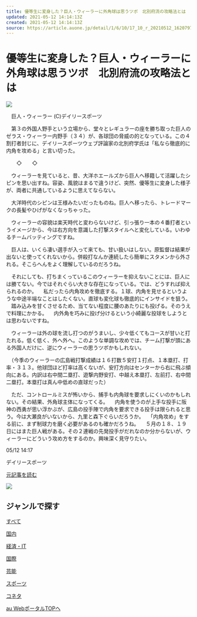 ```yaml
---
title: 優等生に変身した？巨人・ウィーラーに外角球は思うツボ　北別府流の攻略法とは
updated: 2021-05-12 14:14:13Z
created: 2021-05-12 14:14:13Z
source: https://article.auone.jp/detail/1/6/10/17_10_r_20210512_1620797342491949
---
```


# 優等生に変身した？巨人・ウィーラーに外角球は思うツボ　北別府流の攻略法とは

![](https://portal.st-img.jp/detail/22b7c5e592aba391c81676dc5c16eb6a_1620797342_1.jpg)

　巨人・ウィーラー (C)デイリースポーツ

　第３の外国人野手という立場から、堂々とレギュラーの座を勝ち取った巨人のゼラス・ウィーラー内野手（３４）が、各球団の脅威の的となっている。この４割打者封じに、デイリースポーツウェブ評論家の北別府学氏は「私なら徹底的に内角を攻める」と言い切った。

　　◇　　◇

　ウィーラーを見ていると、昔、大洋ホエールズから巨人へ移籍して活躍したシピンを思い出すね。容姿、風貌はまるで違うけど、突然、優等生に変身した様子が、両者に共通しているように思えてならない。

　大洋時代のシピンは王様みたいだったものね。巨人へ移ったら、トレードマークの長髪やひげがなくなっちゃった。

　ウィーラーの容貌は楽天時代と変わらないけど、引っ張り一本の４番打者というイメージから、今は右方向を意識した打撃スタイルへと変化している。いわゆるチームバッティングですね。

　巨人は、いくら凄い選手が入って来ても、甘い扱いはしない。原監督は結果が出ないと使ってくれないから。併殺打なんか連続したら簡単にスタメンから外される。そこらへんをよく理解しているのだろうね。

　それにしても、打ちまくっているこのウィーラーを抑えないことには、巨人には勝てない。今ではそれぐらい大きな存在になっている。では、どうすれば抑えられるのか。
　私だったら内角攻めを徹底する。１球、内角を見せるというような中途半端なことはしたくない。直球も変化球も徹底的にインサイドを狙う。
　踏み込みを甘くさせるため、当てない程度に腰のあたりにも投げる。そのうえで料理にかかる。
　内外角を巧みに投げ分けるという小綺麗な投球をしようとは思わないですね。

　ウィーラーは外の球を流し打つのがうまいし、少々低くてもコースが甘いと打たれる。低く低く、外へ外へ。このような単調な攻めでは、チーム打撃が頭にある外国人だけに、逆にウィーラーの思うツボかもしれない。

　（今季のウィーラーの広島戦打撃成績は１６打数５安打１打点、１本塁打、打率・３１３。他球団ほど打率は高くないが、安打方向はセンターから右に飛ぶ傾向にある。内訳は右中間二塁打、遊撃内野安打、中越え本塁打、左前打、右中間二塁打。本塁打は真ん中低めの直球だった）

　ただ、コントロールミスが怖いから、捕手も内角球を要求しにくいのかもしれない。その結果、外角球主体になってくる。
　内角を使うのが上手な投手に阪神の西勇が思い浮かぶが、広島の投手陣で内角を要求できる投手は限られると思う。今は大瀬良がいないから、九里と森下ぐらいだろうか。
　「内角攻め」をする前に、まず制球力を磨く必要があるのも確かだろうね。
　５月の１８、１９日にはまた巨人戦がある。その２連戦の先発投手がだれなのか分からないが、ウィーラーにどういう攻め方をするのか。興味深く見守りたい。

05/12 14:17

デイリースポーツ

 [元記事を読む](https://www.daily.co.jp/baseball/2021/05/12/0014319559.shtml)

 ![](https://portal.st-img.jp/cp/17/dai.png)

## ジャンルで探す

[すべて](https://article.auone.jp/flash)

[国内](https://article.auone.jp/genre/2)

[経済・IT](https://article.auone.jp/genre/3)

[国際](https://article.auone.jp/genre/4)

[芸能](https://article.auone.jp/genre/5)

[スポーツ](https://article.auone.jp/genre/6)

[コネタ](https://article.auone.jp/genre/1)

 [au WebポータルTOPへ](https://portal.auone.jp/)